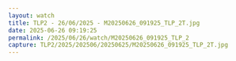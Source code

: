 ```yaml
---
layout: watch
title: TLP2 - 26/06/2025 - M20250626_091925_TLP_2T.jpg
date: 2025-06-26 09:19:25
permalink: /2025/06/26/watch/M20250626_091925_TLP_2
capture: TLP2/2025/202506/20250625/M20250626_091925_TLP_2T.jpg
---
```

